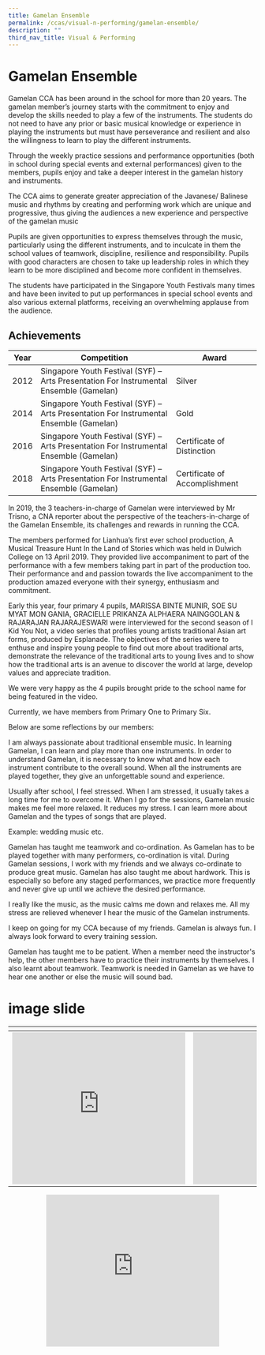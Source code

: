 ```yaml
---
title: Gamelan Ensemble
permalink: /ccas/visual-n-performing/gamelan-ensemble/
description: ""
third_nav_title: Visual & Performing
---
```

# Gamelan Ensemble

Gamelan CCA has been around in the school for more than 20 years. The gamelan member’s journey starts with the commitment to enjoy and develop the skills needed to play a few of the instruments. The students do not need to have any prior or basic musical knowledge or experience in playing the instruments but must have perseverance and resilient and also the willingness to learn to play the different instruments.

Through the weekly practice sessions and performance opportunities (both in school during special events and external performances) given to the members, pupils enjoy and take a deeper interest in the gamelan history and instruments.

The CCA aims to generate greater appreciation of the Javanese/ Balinese music and rhythms by creating and performing work which are unique and progressive, thus giving the audiences a new experience and perspective of the gamelan music

Pupils are given opportunities to express themselves through the music, particularly using the different instruments, and to inculcate in them the school values of teamwork, discipline, resilience and responsibility. Pupils with good characters are chosen to take up leadership roles in which they learn to be more disciplined and become more confident in themselves.

The students have participated in the Singapore Youth Festivals many times and have been invited to put up performances in special school events and also various external platforms, receiving an overwhelming applause from the audience.

## Achievements

| Year | Competition                                                                            | Award                         |
|------|----------------------------------------------------------------------------------------|-------------------------------|
| 2012 | Singapore Youth Festival (SYF) – Arts Presentation For Instrumental Ensemble (Gamelan) | Silver                        |
| 2014 | Singapore Youth Festival (SYF) – Arts Presentation For Instrumental Ensemble (Gamelan) | Gold                          |
| 2016 | Singapore Youth Festival (SYF) – Arts Presentation For Instrumental Ensemble (Gamelan) | Certificate of Distinction    |
| 2018 | Singapore Youth Festival (SYF) – Arts Presentation For Instrumental Ensemble (Gamelan) | Certificate of Accomplishment |

In 2019, the 3 teachers-in-charge of Gamelan were interviewed by Mr Trisno, a CNA reporter about the perspective of the teachers-in-charge of the Gamelan Ensemble, its challenges and rewards in running the CCA.

  

The members performed for Lianhua’s first ever school production, A Musical Treasure Hunt In the Land of Stories which was held in Dulwich College on 13 April 2019. They provided live accompaniment to part of the performance with a few members taking part in part of the production too. Their performance and and passion towards the live accompaniment to the production amazed everyone with their synergy, enthusiasm and commitment.

  

Early this year, four primary 4 pupils, MARISSA BINTE MUNIR, SOE SU MYAT MON GANIA, GRACIELLE PRIKANZA ALPHAERA NAINGGOLAN & RAJARAJAN RAJARAJESWARI were interviewed for the second season of I Kid You Not, a video series that profiles young artists traditional Asian art forms, produced by Esplanade. The objectives of the series were to enthuse and inspire young people to find out more about traditional arts, demonstrate the relevance of the traditional arts to young lives and to show how the traditional arts is an avenue to discover the world at large, develop values and appreciate tradition.

  

We were very happy as the 4 pupils brought pride to the school name for being featured in the video.

  

Currently, we have members from Primary One to Primary Six.

  

Below are some reflections by our members:

  

I am always passionate about traditional ensemble music. In learning Gamelan, I can learn and play more than one instruments. In order to understand Gamelan, it is necessary to know what and how each instrument contribute to the overall sound. When all the instruments are played together, they give an unforgettable sound and experience.

  

Usually after school, I feel stressed. When I am stressed, it usually takes a long time for me to overcome it. When I go for the sessions, Gamelan music makes me feel more relaxed. It reduces my stress. I can learn more about Gamelan and the types of songs that are played.

Example: wedding music etc.

  

Gamelan has taught me teamwork and co-ordination. As Gamelan has to be played together with many performers, co-ordination is vital. During Gamelan sessions, I work with my friends and we always co-ordinate to produce great music. Gamelan has also taught me about hardwork. This is especially so before any staged performances, we practice more frequently and never give up until we achieve the desired performance.

  

I really like the music, as the music calms me down and relaxes me. All my stress are relieved whenever I hear the music of the Gamelan instruments.

I keep on going for my CCA because of my friends. Gamelan is always fun. I always look forward to every training session.

  

Gamelan has taught me to be patient. When a member need the instructor's help, the other members have to practice their instruments by themselves. I also learnt about teamwork. Teamwork is needed in Gamelan as we have to hear one another or else the music will sound bad.

# image slide

<table>
<thead>
  <tr>
    <th></th>
    <th></th>
  </tr>
</thead>
<tbody>
  <tr>
    <td><iframe width="351" height="308" src="https://www.youtube.com/embed/ziwMWTIN1tM" title="Gamelan 1" frameborder="0" allow="accelerometer; autoplay; clipboard-write; encrypted-media; gyroscope; picture-in-picture" allowfullscreen></iframe></td>
    <td><iframe width="351" height="308" src="https://www.youtube.com/embed/1F5FzqF94bs" title="Gamelan 2" frameborder="0" allow="accelerometer; autoplay; clipboard-write; encrypted-media; gyroscope; picture-in-picture" allowfullscreen></iframe></td>
  </tr>
</tbody>
</table>


<center><iframe width="351" height="308" src="https://www.youtube.com/embed/-ELcfeVFz54" title="Gamelan 3" frameborder="0" allow="accelerometer; autoplay; clipboard-write; encrypted-media; gyroscope; picture-in-picture" allowfullscreen></iframe></center>